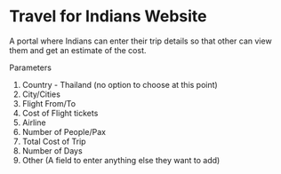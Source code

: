 # Travel for Indians Website

A portal where Indians can enter their trip details so that other can view them and get an estimate of the cost. 

Parameters
1. Country - Thailand (no option to choose at this point)
2. City/Cities
3. Flight From/To
4. Cost of Flight tickets
5. Airline
6. Number of People/Pax
7. Total Cost of Trip
8. Number of Days
9. Other (A field to enter anything else they want to add)
